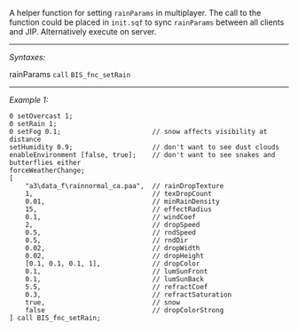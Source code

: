 A helper function for setting `rainParams` in multiplayer. The call to the function could be placed in `init.sqf` to sync `rainParams` between all clients and JIP. Alternatively execute on server.


---
*Syntaxes:*

rainParams `call` `BIS_fnc_setRain`

---
*Example 1:*

```sqf
0 setOvercast 1;
0 setRain 1;
0 setFog 0.1;						// snow affects visibility at distance
setHumidity 0.9;					// don't want to see dust clouds
enableEnvironment [false, true];	// don't want to see snakes and butterflies either
forceWeatherChange;
[
	"a3\data_f\rainnormal_ca.paa",	// rainDropTexture
	1,								// texDropCount
	0.01,							// minRainDensity
	15,								// effectRadius
	0.1,							// windCoef
	2,								// dropSpeed
	0.5,							// rndSpeed
	0.5,							// rndDir
	0.02,							// dropWidth
	0.02,							// dropHeight
	[0.1, 0.1, 0.1, 1],				// dropColor
	0.1,							// lumSunFront
	0.1,							// lumSunBack
	5.5,							// refractCoef
	0.3,							// refractSaturation
	true,							// snow
	false							// dropColorStrong
] call BIS_fnc_setRain;
```